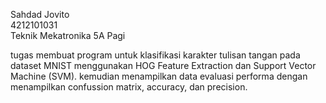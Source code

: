 Sahdad Jovito <br />
4212101031 <br />
Teknik Mekatronika 5A Pagi <br />

tugas membuat program untuk klasifikasi karakter tulisan tangan pada dataset MNIST menggunakan HOG Feature Extraction dan Support Vector Machine (SVM). kemudian menampilkan data evaluasi performa dengan menampilkan confussion matrix, accuracy, dan precision.
